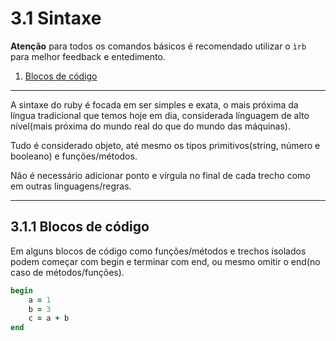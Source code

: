 # 3.1 Sintaxe

**Atenção** para todos os comandos básicos é recomendado utilizar o `ìrb` para melhor feedback e entedimento.

1. [Blocos de código](#311-blocos-de-código)

---

A sintaxe do ruby é focada em ser simples e exata, o mais próxima da língua tradicional que temos hoje em dia, considerada línguagem de alto nível(mais próxima do mundo real do que do mundo das máquinas).

Tudo é considerado objeto, até mesmo os tipos primitivos(string, número e booleano) e funções/métodos.

Não é necessário adicionar ponto e vírgula no final de cada trecho como em outras linguagens/regras.

---

## 3.1.1 Blocos de código

Em alguns blocos de código como funções/métodos e trechos isolados podem começar com begin e terminar com end, ou mesmo omitir o end(no caso de métodos/funções).

```ruby
begin
    a = 1
    b = 3
    c = a + b
end
```

